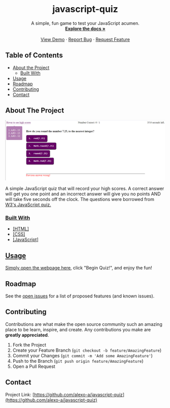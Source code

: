 

<!--
*** Thanks for checking out this README Template. If you have a suggestion that would
*** make this better, please fork the repo and create a pull request or simply open
*** an issue with the tag "enhancement".
*** Thanks again! Now go create something AMAZING! :D
***
***
***
*** To avoid retyping too much info. Do a search and replace for the following:
*** github_username, repo, twitter_handle, email
-->





<!-- PROJECT SHIELDS -->
<!--
*** I'm using markdown "reference style" links for readability.
*** Reference links are enclosed in brackets [ ] instead of parentheses ( ).
*** See the bottom of this document for the declaration of the reference variables
*** for contributors-url, forks-url, etc. This is an optional, concise syntax you may use.
*** https://www.markdownguide.org/basic-syntax/#reference-style-links
-->




<!-- PROJECT LOGO -->
<br />
<p align="center">


  <h1 align="center">javascript-quiz</h1>

  <p align="center">
    A simple, fun game to test your JavaScript acumen.
    <br />
    <a href="https://github.com/alexo-a/javascript-quiz"><strong>Explore the docs »</strong></a>
    <br />
    <br />
    <a href="https://github.com/alexo-a/javascript-quiz">View Demo</a>
    ·
    <a href="https://github.com/alexo-a/javascript-quiz/issues">Report Bug</a>
    ·
    <a href="https://github.com/alexo-a/javascript-quiz/issues">Request Feature</a>
  </p>
</p>



<!-- TABLE OF CONTENTS -->
## Table of Contents

* [About the Project](#about-the-project)
  * [Built With](#built-with)
* [Usage](#usage)
* [Roadmap](#roadmap)
* [Contributing](#contributing)
* [Contact](#contact)

<!-- ABOUT THE PROJECT -->
## About The Project

![screenshot of quiz](https://github.com/alexo-a/javascript-quiz/blob/master/screenshot.png)

A simple JavaScript quiz that will record your high scores. A correct answer will get you one point and an incorrect answer will give you no points AND will take five seconds off the clock.
The questions were borrowed from <a href="https://www.w3schools.com/js/js_quiz.asp">W3's JavaScript quiz</href>.


### Built With

* [HTML]
* [CSS]
* [JavaScript]



<!-- USAGE EXAMPLES -->
## Usage

Simply open the webpage <a href="https://alexo-a.github.io/javascript-quiz/">here</a>, click "Begin Quiz!", and enjoy the fun!





<!-- ROADMAP -->
## Roadmap

See the [open issues](https://github.com/alexo-a/javascript-quiz/issues) for a list of proposed features (and known issues).



<!-- CONTRIBUTING -->
## Contributing

Contributions are what make the open source community such an amazing place to be learn, inspire, and create. Any contributions you make are **greatly appreciated**.

1. Fork the Project
2. Create your Feature Branch (`git checkout -b feature/AmazingFeature`)
3. Commit your Changes (`git commit -m 'Add some AmazingFeature'`)
4. Push to the Branch (`git push origin feature/AmazingFeature`)
5. Open a Pull Request




<!-- CONTACT -->
## Contact


Project Link: [https://github.com/alexo-a/javascript-quiz](https://github.com/alexo-a/javascript-quiz)








<!-- MARKDOWN LINKS & IMAGES -->
<!-- https://www.markdownguide.org/basic-syntax/#reference-style-links -->


[product-screenshot]: images/screenshot.png
